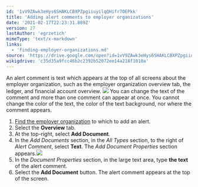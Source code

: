 ```yaml
---
id: '1vV9ZAwk3eHys6SHAKLCBXPZpgiiuyilqQHifr7OEPkk'
title: 'Adding alert comments to employer organizations'
date: '2021-02-17T22:23:31.889Z'
version: 27
lastAuthor: 'egrzetich'
mimeType: 'text/x-markdown'
links:
  - 'finding-employer-organizations.md'
source: 'https://drive.google.com/open?id=1vV9ZAwk3eHys6SHAKLCBXPZpgiiuyilqQHifr7OEPkk'
wikigdrive: 'c35d35a9fcc46b2c2392b52072ee14a218f1010a'
---
```

An alert comment is text which appears at the top of all screens about the employer organization, such as the employer organization overview tab, the ledger, and financial account overview.
![](../adding-alert-comments-to-employer-organizations.assets/d80a9a4a9e53496661ad81e7be6b3340.png)
You can change the text of the comment and more than one comment can appear at once. You cannot change the color of the text, the color of the text background, nor where the comment appears.

1. [Find the employer organization](finding-employer-organizations.md) to which to add an alert.
2. Select the <strong>Overview</strong> tab.
3. At the top-right, select <strong>Add Document</strong>.
4. In the <em>Add Documents</em> section, in the <em>All Types</em> section, to the right of <em>Alert Comment</em>, select <strong>Text</strong>. The <em>Add Document Properties</em> section appears.![](../adding-alert-comments-to-employer-organizations.assets/a5c6f5d5e690c8d054936d1dfc46341f.png)
5. In the <em>Document Properties</em> section, in the large text area, type <strong>the text</strong> of the alert comment.
6. Select the <strong>Add Document</strong> button. The alert comment appears at the top of the screen.


